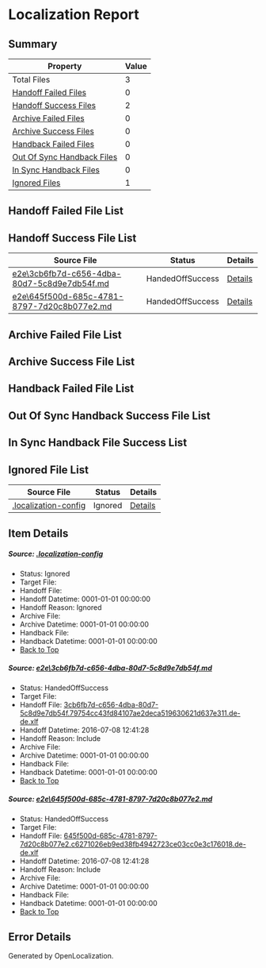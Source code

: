 # <a name='report-top'></a> Localization Report

## Summary
 Property | Value 
 -------- | ----- 
 Total Files | 3
[ Handoff Failed Files ](#handoff-failed-list)| 0
[ Handoff Success Files ](#handoff-success-list)| 2
[ Archive Failed Files ](#archive-failed-list)| 0
[ Archive Success Files ](#archive-success-list)| 0
[ Handback Failed Files ](#handback-failed-list)| 0
[ Out Of Sync Handback Files ](#outofsync-handback-success-list)| 0
[ In Sync Handback Files ](#insync-handback-success-list)| 0
[ Ignored Files ](#ignored-list)| 1

## <a name='handoff-failed-list'></a> Handoff Failed File List

## <a name='handoff-success-list'></a> Handoff Success File List
 Source File | Status | Details 
 ----------- | ------ | ------- 
 [e2e\3cb6fb7d-c656-4dba-80d7-5c8d9e7db54f.md](https://github.com/OpenLocalizationTestOrg/oltest/blob/8d799818bdc262b85082ceab70f1c9f20ecb0d00/e2e/3cb6fb7d-c656-4dba-80d7-5c8d9e7db54f.md) | HandedOffSuccess | [Details](#aa24700056db0eb80f23e2b18974e3b19dd89de81)
 [e2e\645f500d-685c-4781-8797-7d20c8b077e2.md](https://github.com/OpenLocalizationTestOrg/oltest/blob/8d799818bdc262b85082ceab70f1c9f20ecb0d00/e2e/645f500d-685c-4781-8797-7d20c8b077e2.md) | HandedOffSuccess | [Details](#8adb7ffa8fd1d5382ed97887518fa75728b1e4de2)

## <a name='archive-failed-list'></a> Archive Failed File List

## <a name='archive-success-list'></a> Archive Success File List

## <a name='handback-failed-list'></a> Handback Failed File List

## <a name='outofsync-handback-success-list'></a> Out Of Sync Handback Success File List

## <a name='insync-handback-success-list'></a> In Sync Handback File Success List

## <a name='ignored-list'></a> Ignored File List
 Source File | Status | Details 
 ----------- | ------ | ------- 
 [.localization-config](https://github.com/OpenLocalizationTestOrg/oltest/blob/8d799818bdc262b85082ceab70f1c9f20ecb0d00/.localization-config) | Ignored | [Details](#3d4f252ac210baf56311d7e97dcc2db10974dbd20)

## Item Details
##### <a name='3d4f252ac210baf56311d7e97dcc2db10974dbd20'></a> Source: [.localization-config](https://github.com/OpenLocalizationTestOrg/oltest/blob/8d799818bdc262b85082ceab70f1c9f20ecb0d00/.localization-config)
* Status: Ignored
* Target File: 
* Handoff File: 
* Handoff Datetime: 0001-01-01 00:00:00
* Handoff Reason: Ignored
* Archive File: 
* Archive Datetime: 0001-01-01 00:00:00
* Handback File: 
* Handback Datetime: 0001-01-01 00:00:00
* [Back to Top](#report-top)

##### <a name='aa24700056db0eb80f23e2b18974e3b19dd89de81'></a> Source: [e2e\3cb6fb7d-c656-4dba-80d7-5c8d9e7db54f.md](https://github.com/OpenLocalizationTestOrg/oltest/blob/8d799818bdc262b85082ceab70f1c9f20ecb0d00/e2e/3cb6fb7d-c656-4dba-80d7-5c8d9e7db54f.md)
* Status: HandedOffSuccess
* Target File: 
* Handoff File: [3cb6fb7d-c656-4dba-80d7-5c8d9e7db54f.79754cc43fd84107ae2deca519630621d637e311.de-de.xlf](https://github.com/OpenLocalizationTestOrg/olhandoff-e2e/blob/22d83345c355a0aa5ed2ea35a66942ccf127a3c3/ol-handoff/OpenLocalizationTestOrg/oltest-dede-fly/ci/ht/3cb6fb7d-c656-4dba-80d7-5c8d9e7db54f.79754cc43fd84107ae2deca519630621d637e311.de-de.xlf)
* Handoff Datetime: 2016-07-08 12:41:28
* Handoff Reason: Include
* Archive File: 
* Archive Datetime: 0001-01-01 00:00:00
* Handback File: 
* Handback Datetime: 0001-01-01 00:00:00
* [Back to Top](#report-top)

##### <a name='8adb7ffa8fd1d5382ed97887518fa75728b1e4de2'></a> Source: [e2e\645f500d-685c-4781-8797-7d20c8b077e2.md](https://github.com/OpenLocalizationTestOrg/oltest/blob/8d799818bdc262b85082ceab70f1c9f20ecb0d00/e2e/645f500d-685c-4781-8797-7d20c8b077e2.md)
* Status: HandedOffSuccess
* Target File: 
* Handoff File: [645f500d-685c-4781-8797-7d20c8b077e2.c6271026eb9ed38fb4942723ce03cc0e3c176018.de-de.xlf](https://github.com/OpenLocalizationTestOrg/olhandoff-e2e/blob/22d83345c355a0aa5ed2ea35a66942ccf127a3c3/ol-handoff/OpenLocalizationTestOrg/oltest-dede-fly/ci/ht/645f500d-685c-4781-8797-7d20c8b077e2.c6271026eb9ed38fb4942723ce03cc0e3c176018.de-de.xlf)
* Handoff Datetime: 2016-07-08 12:41:28
* Handoff Reason: Include
* Archive File: 
* Archive Datetime: 0001-01-01 00:00:00
* Handback File: 
* Handback Datetime: 0001-01-01 00:00:00
* [Back to Top](#report-top)


## Error Details

Generated by OpenLocalization.
